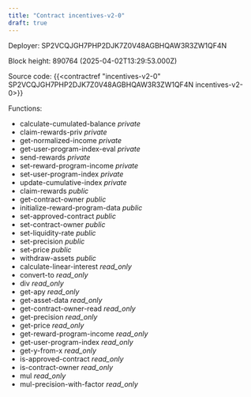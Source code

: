 ```yaml
---
title: "Contract incentives-v2-0"
draft: true
---
```

Deployer: SP2VCQJGH7PHP2DJK7Z0V48AGBHQAW3R3ZW1QF4N


 



Block height: 890764 (2025-04-02T13:29:53.000Z)

Source code: {{<contractref "incentives-v2-0" SP2VCQJGH7PHP2DJK7Z0V48AGBHQAW3R3ZW1QF4N incentives-v2-0>}}

Functions:

* calculate-cumulated-balance _private_
* claim-rewards-priv _private_
* get-normalized-income _private_
* get-user-program-index-eval _private_
* send-rewards _private_
* set-reward-program-income _private_
* set-user-program-index _private_
* update-cumulative-index _private_
* claim-rewards _public_
* get-contract-owner _public_
* initialize-reward-program-data _public_
* set-approved-contract _public_
* set-contract-owner _public_
* set-liquidity-rate _public_
* set-precision _public_
* set-price _public_
* withdraw-assets _public_
* calculate-linear-interest _read_only_
* convert-to _read_only_
* div _read_only_
* get-apy _read_only_
* get-asset-data _read_only_
* get-contract-owner-read _read_only_
* get-precision _read_only_
* get-price _read_only_
* get-reward-program-income _read_only_
* get-user-program-index _read_only_
* get-y-from-x _read_only_
* is-approved-contract _read_only_
* is-contract-owner _read_only_
* mul _read_only_
* mul-precision-with-factor _read_only_
